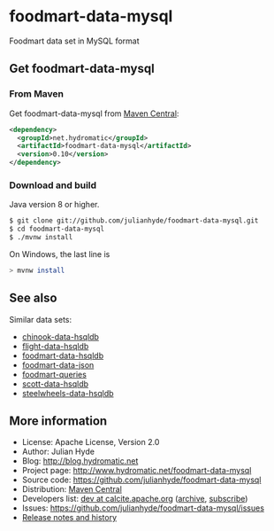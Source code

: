 # foodmart-data-mysql
Foodmart data set in MySQL format

## Get foodmart-data-mysql

### From Maven

Get foodmart-data-mysql from
<a href="https://search.maven.org/#search%7Cga%7C1%7Cg%3Anet.hydromatic%20a%3Afoodmart-data-mysql">Maven Central</a>:

```xml
<dependency>
  <groupId>net.hydromatic</groupId>
  <artifactId>foodmart-data-mysql</artifactId>
  <version>0.10</version>
</dependency>
```

### Download and build

Java version 8 or higher.

```bash
$ git clone git://github.com/julianhyde/foodmart-data-mysql.git
$ cd foodmart-data-mysql
$ ./mvnw install
```

On Windows, the last line is

```bash
> mvnw install
```

## See also

Similar data sets:
* [chinook-data-hsqldb](https://github.com/julianhyde/chinook-data-hsqldb)
* [flight-data-hsqldb](https://github.com/julianhyde/flight-data-hsqldb)
* [foodmart-data-hsqldb](https://github.com/julianhyde/foodmart-data-hsqldb)
* [foodmart-data-json](https://github.com/julianhyde/foodmart-data-json)
* [foodmart-queries](https://github.com/julianhyde/foodmart-queries)
* [scott-data-hsqldb](https://github.com/julianhyde/scott-data-hsqldb)
* [steelwheels-data-hsqldb](https://github.com/julianhyde/steelwheels-data-hsqldb)

## More information

* License: Apache License, Version 2.0
* Author: Julian Hyde
* Blog: http://blog.hydromatic.net
* Project page: http://www.hydromatic.net/foodmart-data-mysql
* Source code: https://github.com/julianhyde/foodmart-data-mysql
* Distribution: <a href="https://search.maven.org/#search%7Cga%7C1%7Ca%3A%22foodmart-data-mysql%22">Maven Central</a>
* Developers list:
  <a href="mailto:dev@calcite.apache.org">dev at calcite.apache.org</a>
  (<a href="http://mail-archives.apache.org/mod_mbox/calcite-dev/">archive</a>,
  <a href="mailto:dev-subscribe@calcite.apache.org">subscribe</a>)
* Issues: https://github.com/julianhyde/foodmart-data-mysql/issues
* <a href="HISTORY.md">Release notes and history</a>

